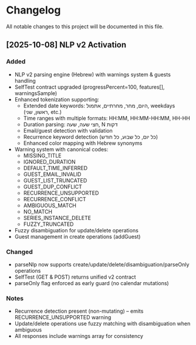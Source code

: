 # Changelog

All notable changes to this project will be documented in this file.

## [2025-10-08] NLP v2 Activation

### Added
- NLP v2 parsing engine (Hebrew) with warnings system & guests handling
- SelfTest contract upgraded (progressPercent=100, features[], warningsSample)
- Enhanced tokenization supporting:
  - Extended date keywords: היום, מחר, מחרתיים, אתמול, weekdays (ראשון, שני, etc.)
  - Time ranges with multiple formats: HH:MM, HH:MM-HH:MM, HH-HH
  - Duration parsing: חצי שעה, שעה, N דקות
  - Email/guest detection with validation
  - Recurrence keyword detection (כל יום, כל שבוע, כל חודש)
  - Enhanced color mapping with Hebrew synonyms
- Warning system with canonical codes:
  - MISSING_TITLE
  - IGNORED_DURATION
  - DEFAULT_TIME_INFERRED
  - GUEST_EMAIL_INVALID
  - GUEST_LIST_TRUNCATED
  - GUEST_DUP_CONFLICT
  - RECURRENCE_UNSUPPORTED
  - RECURRENCE_CONFLICT
  - AMBIGUOUS_MATCH
  - NO_MATCH
  - SERIES_INSTANCE_DELETE
  - FUZZY_TRUNCATED
- Fuzzy disambiguation for update/delete operations
- Guest management in create operations (addGuest)

### Changed
- parseNlp now supports create/update/delete/disambiguation/parseOnly operations
- SelfTest (GET & POST) returns unified v2 contract
- parseOnly flag enforced as early guard (no calendar mutations)

### Notes
- Recurrence detection present (non-mutating) – emits RECURRENCE_UNSUPPORTED warning
- Update/delete operations use fuzzy matching with disambiguation when ambiguous
- All responses include warnings array for consistency
